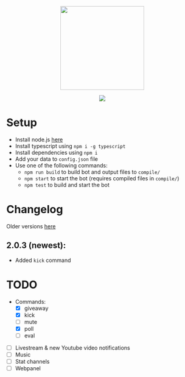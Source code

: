 <p align="center">
    <img src="https://i.imgur.com/epINEbt.png" height="220">
</p>
<p align="center">
    <img src="https://img.shields.io/badge/version-2.0.2-blue.svg">
</p>

# Setup
- Install node.js [here](https://nodejs.org/)
- Install typescript using `npm i -g typescript`
- Install dependencies using `npm i`
- Add your data to `config.json` file
- Use one of the following commands:
    - `npm run build` to build bot and output files to `compile/`
    - `npm start` to start the bot (requires compiled files in `compile/`)
    - `npm test` to build and start the bot

# Changelog
Older versions [here](CHANGELOG.md)
## 2.0.3 (newest):
- Added `kick` command

# TODO
- Commands:
    - [x] giveaway
    - [x] kick
    - [ ] mute
    - [x] poll
    - [ ] eval
- [ ] Livestream & new Youtube video notifications
- [ ] Music
- [ ] Stat channels
- [ ] Webpanel
